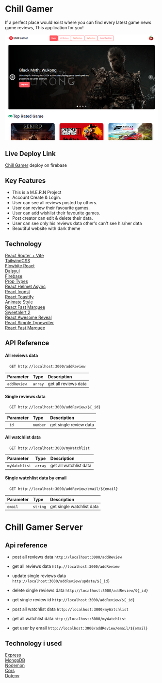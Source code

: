 # Chill Gamer

If a perfect place would exist where you can find every latest game news game reviews, This application for you! 

![Chill Gamer Application Screenshot](/chill_Gamer.PNG)

## Live Deploy Link
[Chill Gamer](https://assignment-10-firebase-mongodb.web.app/)
deploy on firebase


## Key Features

* This is a M.E.R.N Project
* Account Create & Login.
* User can see all reviews posted by others.
* User can review their favourite games.
* User can add wishlist their favourite games.
* Post creator can edit & delete their data.
* User can see only his reviews data other's can't see his/her data
* Beautiful website with dark theme


## Technology
[React Router + Vite]()<br />
[TailwindCSS]()<br />
[Flowbite React](https://flowbite-react.com/docs/getting-started/quickstart)<br />
[Daisyui]()<br />
[Firebase]()<br />
[Prop Types](https://www.npmjs.com/package/prop-types)<br />
[React Helmet Async](https://www.npmjs.com/package/react-helmet-async)<br />
[React Iconst](https://react-icons.github.io/react-icons/)<br />
[React Toastify](https://react-icons.github.io/react-icons/)<br />
[Animate Style](https://animate.style/)<br />
[React Fast Marquee](https://www.react-fast-marquee.com/)<br />
[Sweetalert 2](https://sweetalert2.github.io/#download)<br />
[React Awesome Reveal](https://www.npmjs.com/package/react-awesome-reveal)<br />
[React Simple Typewriter](https://www.npmjs.com/package/react-simple-typewriter)<br />
[React Fast Marquee](https://www.react-fast-marquee.com/documentation)<br />


## API Reference
#### All reviews data

```http
  GET http://localhost:3000/addReview
```

| Parameter | Type     | Description                |
| :-------- | :------- | :------------------------- |
| `addReview` | `array` | get all reviews data |

#### Single reviews data

```http
  GET http://localhost:3000/addReview/${_id}
```

| Parameter | Type     | Description                       |
| :-------- | :------- | :-------------------------------- |
| `_id`      | `number` | get single review data |


#### All watchlist data

```http
  GET http://localhost:3000/myWatchlist
```

| Parameter | Type     | Description                |
| :-------- | :------- | :------------------------- |
| `myWatchlist` | `array` | get all watchlist data |


#### Single watchlist data by email

```http
  GET http://localhost:3000/addReview/email/${email}
```

| Parameter | Type     | Description                       |
| :-------- | :------- | :-------------------------------- |
| `email`      | `string` | get single watchlist data |



# Chill Gamer Server

## Api reference
* post all reviews data ```http://localhost:3000/addReview```
* get all reviews data ```http://localhost:3000/addReview```
* update single reviews data ```http://localhost:3000/addReview/update/${_id}```
* delete single reviews data ```http://localhost:3000/addReview/${_id}```
* get single review id ```http://localhost:3000/addReview/${_id}```

* post all watchlist data ```http://localhost:3000/myWatchlist```
* get all watchlist data ```http://localhost:3000/myWatchlist```
* get user by email ```http://localhost:3000/addReview/email/${email}```


## Technology i used

[Express](https://expressjs.com/en/starter/installing.html)<br />
[MongoDB](https://www.mongodb.com/)<br />
[Nodemon](https://www.npmjs.com/package/nodemon/)<br />
[Cors](https://expressjs.com/en/resources/middleware/cors.html/)<br />
[Dotenv](https://www.npmjs.com/package/dotenv/)<br />

